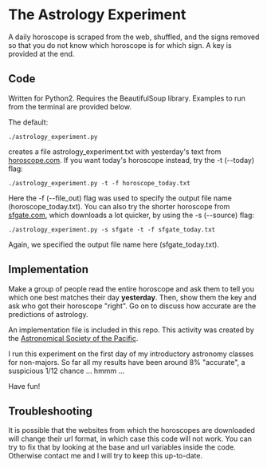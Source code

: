 # The Astrology Experiment

A daily horoscope is scraped from the web, shuffled, and the signs removed so that you do not know which horoscope is for which sign. A key is provided at the end.

## Code

Written for Python2. Requires the BeautifulSoup library. Examples to run from the terminal are provided below.

The default:

```
./astrology_experiment.py 
```

creates a file astrology_experiment.txt with yesterday's text from [horoscope.com](http://www.horoscope.com). If you want today's horoscope instead, try the -t (--today) flag:

```
./astrology_experiment.py -t -f horoscope_today.txt
```

Here the -f (--file\_out) flag was used to specify the output file name (horoscope_today.txt). You can also try the shorter horoscope from [sfgate.com](http://www.sfgate.com/horoscope), which downloads a lot quicker, by using the -s (--source) flag:

```
./astrology_experiment.py -s sfgate -t -f sfgate_today.txt
```

Again, we specified the output file name here (sfgate_today.txt).

## Implementation

Make a group of people read the entire horoscope and ask them to tell you which one best matches their day **yesterday**. Then, show them the key and ask who got their horoscope "right". Go on to discuss how accurate are the predictions of astrology.

An implementation file is included in this repo. This activity was created by the [Astronomical Society of the Pacific](http://astrosociety.org/edu/astro/act3/astrologyprint.html).

I run this experiment on the first day of my introductory astronomy classes for non-majors. So far all my results have been around 8% "accurate", a suspicious 1/12 chance ... hmmm ...

Have fun!

## Troubleshooting

It is possible that the websites from which the horoscopes are downloaded will change their url format, in which case this code will not work. You can try to fix that by looking at the base and url variables inside the code. Otherwise contact me and I will try to keep this up-to-date.
